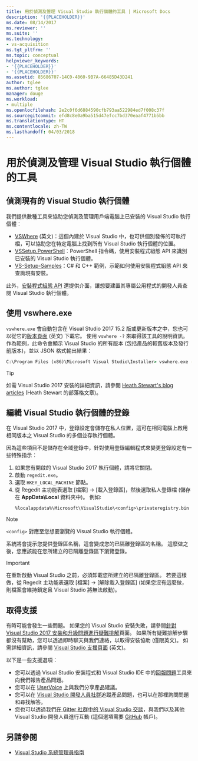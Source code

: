 ```yaml
---
title: 用於偵測及管理 Visual Studio 執行個體的工具 | Microsoft Docs
description: '{{PLACEHOLDER}}'
ms.date: 08/14/2017
ms.reviewer: ''
ms.suite: ''
ms.technology:
- vs-acquisition
ms.tgt_pltfrm: ''
ms.topic: conceptual
helpviewer_keywords:
- '{{PLACEHOLDER}}'
- '{{PLACEHOLDER}}'
ms.assetid: 85686707-14C0-4860-9B7A-66485D43D241
author: tglee
ms.author: tglee
manager: douge
ms.workload:
- multiple
ms.openlocfilehash: 2e2c0f6d6884590cfb793aa522984ed7f008c37f
ms.sourcegitcommit: efd8c8e0a9ba515d47efcc7bd370eaaf4771b5bb
ms.translationtype: HT
ms.contentlocale: zh-TW
ms.lasthandoff: 04/03/2018
---
```

# <a name="tools-for-detecting-and-managing-visual-studio-instances"></a>用於偵測及管理 Visual Studio 執行個體的工具

## <a name="detecting-existing-visual-studio-instances"></a>偵測現有的 Visual Studio 執行個體
我們提供數種工具來協助您偵測及管理用戶端電腦上已安裝的 Visual Studio 執行個體︰

* [VSWhere](https://github.com/microsoft/vswhere) \(英文\)：這個內建於 Visual Studio 中，也可供個別發佈的可執行檔，可以協助您在特定電腦上找到所有 Visual Studio 執行個體的位置。
* [VSSetup.PowerShell](https://github.com/microsoft/vssetup.powershell)︰PowerShell 指令碼，使用安裝程式組態 API 來識別已安裝的 Visual Studio 執行個體。
* [VS-Setup-Samples](https://github.com/microsoft/vs-setup-samples)：C# 和 C++ 範例，示範如何使用安裝程式組態 API 來查詢現有安裝。

此外，[安裝程式組態 API](https://msdn.microsoft.com/en-us/library/microsoft.visualstudio.setup.configuration.aspx) 還提供介面，讓想要建置其專屬公用程式的開發人員查閱 Visual Studio 執行個體。

## <a name="using-vswhereexe"></a>使用 vswhere.exe
`vswhere.exe` 會自動包含在 Visual Studio 2017 15.2 版或更新版本之中，您也可以從它的[版本頁面](https://github.com/Microsoft/vswhere/releases) \(英文\) 下載它。 使用 `vswhere -?` 來取得該工具的說明資訊。 作為範例，此命令會顯示 Visual Studio 的所有版本 (包括產品的較舊版本及發行前版本)，並以 JSON 格式輸出結果：

```cmd
C:\Program Files (x86)\Microsoft Visual Studio\Installer> vswhere.exe -legacy -prerelease -format json
```

>[!TIP]
>如需 Visual Studio 2017 安裝的詳細資訊，請參閱 [Heath Stewart's blog articles](https://blogs.msdn.microsoft.com/heaths/tag/vs2017/) (Heath Stewart 的部落格文章)。


## <a name="editing-the-registry-for-a-visual-studio-instance"></a>編輯 Visual Studio 執行個體的登錄
在 Visual Studio 2017 中，登錄設定會儲存在私人位置，這可在相同電腦上啟用相同版本之 Visual Studio 的多個並存執行個體。

因為這些項目不是儲存在全域登錄中，針對使用登錄編輯程式來變更登錄設定有一些特殊指示︰

1. 如果您有開啟的 Visual Studio 2017 執行個體，請將它關閉。
2. 啟動 `regedit.exe`。
3. 選取 `HKEY_LOCAL_MACHINE` 節點。
4. 從 Regedit 主功能表選取 [檔案] -> [載入登錄區]，然後選取私人登錄檔 (儲存在 **AppData\Local** 資料夾中)。 例如: 
   ```
   %localappdata%\Microsoft\VisualStudio\<config>\privateregistry.bin
   ```

> [!NOTE]
> `<config>` 對應至您想要瀏覽的 Visual Studio 執行個體。

系統將會提示您提供登錄區名稱，這會變成您的已隔離登錄區的名稱。 這麼做之後，您應該能在您所建立的已隔離登錄區下瀏覽登錄。

> [!IMPORTANT]
> 在重新啟動 Visual Studio 之前，必須卸載您所建立的已隔離登錄區。 若要這樣做，從 Regedit 主功能表選取 [檔案] -> [解除載入登錄區] (如果您沒有這麼做，則檔案會維持鎖定且 Visual Studio 將無法啟動)。

## <a name="get-support"></a>取得支援
有時可能會發生一些問題。 如果您的 Visual Studio 安裝失敗，請參閱[針對 Visual Studio 2017 安裝和升級問題進行疑難排解](troubleshooting-installation-issues.md)頁面。 如果所有疑難排解步驟都沒有幫助，您可以透過即時聊天與我們連絡，以取得安裝協助 (僅限英文)。 如需詳細資訊，請參閱 [Visual Studio 支援頁面](https://www.visualstudio.com/vs/support/#talktous) \(英文\)。

以下是一些支援選項：
* 您可以透過 Visual Studio 安裝程式和 Visual Studio IDE 中的[回報問題](../ide/how-to-report-a-problem-with-visual-studio-2017.md)工具來向我們報告產品問題。
* 您可以在 [UserVoice](https://visualstudio.uservoice.com/forums/121579) 上與我們分享產品建議。
* 您可以在 [Visual Studio 開發人員社群](https://developercommunity.visualstudio.com/)追蹤產品問題，也可以在那裡詢問問題和尋找解答。
* 您也可以透過我們[在 Gitter 社群中的 Visual Studio 交談](https://gitter.im/Microsoft/VisualStudio)，與我們以及其他 Visual Studio 開發人員進行互動  (這個選項需要 [GitHub](https://github.com/) 帳戶)。

## <a name="see-also"></a>另請參閱
* [Visual Studio 系統管理員指南](visual-studio-administrator-guide.md)
